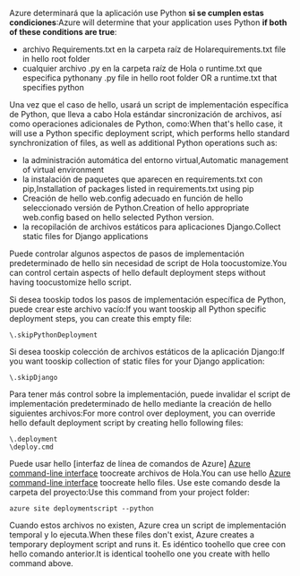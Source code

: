 <span data-ttu-id="fdb67-101">Azure determinará que la aplicación use Python **si se cumplen estas condiciones**:</span><span class="sxs-lookup"><span data-stu-id="fdb67-101">Azure will determine that your application uses Python **if both of these conditions are true**:</span></span>

* <span data-ttu-id="fdb67-102">archivo Requirements.txt en la carpeta raíz de Hola</span><span class="sxs-lookup"><span data-stu-id="fdb67-102">requirements.txt file in hello root folder</span></span>
* <span data-ttu-id="fdb67-103">cualquier archivo .py en la carpeta raíz de Hola o runtime.txt que especifica python</span><span class="sxs-lookup"><span data-stu-id="fdb67-103">any .py file in hello root folder OR a runtime.txt that specifies python</span></span>

<span data-ttu-id="fdb67-104">Una vez que el caso de hello, usará un script de implementación específica de Python, que lleva a cabo Hola estándar sincronización de archivos, así como operaciones adicionales de Python, como:</span><span class="sxs-lookup"><span data-stu-id="fdb67-104">When that's hello case, it will use a Python specific deployment script, which performs hello standard synchronization of files, as well as additional Python operations such as:</span></span>

* <span data-ttu-id="fdb67-105">la administración automática del entorno virtual,</span><span class="sxs-lookup"><span data-stu-id="fdb67-105">Automatic management of virtual environment</span></span>
* <span data-ttu-id="fdb67-106">la instalación de paquetes que aparecen en requirements.txt con pip,</span><span class="sxs-lookup"><span data-stu-id="fdb67-106">Installation of packages listed in requirements.txt using pip</span></span>
* <span data-ttu-id="fdb67-107">Creación de hello web.config adecuado en función de hello seleccionado versión de Python.</span><span class="sxs-lookup"><span data-stu-id="fdb67-107">Creation of hello appropriate web.config based on hello selected Python version.</span></span>
* <span data-ttu-id="fdb67-108">la recopilación de archivos estáticos para aplicaciones Django.</span><span class="sxs-lookup"><span data-stu-id="fdb67-108">Collect static files for Django applications</span></span>

<span data-ttu-id="fdb67-109">Puede controlar algunos aspectos de pasos de implementación predeterminado de hello sin necesidad de script de Hola toocustomize.</span><span class="sxs-lookup"><span data-stu-id="fdb67-109">You can control certain aspects of hello default deployment steps without having toocustomize hello script.</span></span>

<span data-ttu-id="fdb67-110">Si desea tooskip todos los pasos de implementación específica de Python, puede crear este archivo vacío:</span><span class="sxs-lookup"><span data-stu-id="fdb67-110">If you want tooskip all Python specific deployment steps, you can create this empty file:</span></span>

    \.skipPythonDeployment

<span data-ttu-id="fdb67-111">Si desea tooskip colección de archivos estáticos de la aplicación Django:</span><span class="sxs-lookup"><span data-stu-id="fdb67-111">If you want tooskip collection of static files for your Django application:</span></span>

    \.skipDjango 

<span data-ttu-id="fdb67-112">Para tener más control sobre la implementación, puede invalidar el script de implementación predeterminado de hello mediante la creación de hello siguientes archivos:</span><span class="sxs-lookup"><span data-stu-id="fdb67-112">For more control over deployment, you can override hello default deployment script by creating hello following files:</span></span>

    \.deployment
    \deploy.cmd

<span data-ttu-id="fdb67-113">Puede usar hello [interfaz de línea de comandos de Azure] [ Azure command-line interface] toocreate archivos de Hola.</span><span class="sxs-lookup"><span data-stu-id="fdb67-113">You can use hello [Azure command-line interface][Azure command-line interface] toocreate hello files.</span></span>  <span data-ttu-id="fdb67-114">Use este comando desde la carpeta del proyecto:</span><span class="sxs-lookup"><span data-stu-id="fdb67-114">Use this command from your project folder:</span></span>

    azure site deploymentscript --python

<span data-ttu-id="fdb67-115">Cuando estos archivos no existen, Azure crea un script de implementación temporal y lo ejecuta.</span><span class="sxs-lookup"><span data-stu-id="fdb67-115">When these files don't exist, Azure creates a temporary deployment script and runs it.</span></span>  <span data-ttu-id="fdb67-116">Es idéntico toohello que cree con hello comando anterior.</span><span class="sxs-lookup"><span data-stu-id="fdb67-116">It is identical toohello one you create with hello command above.</span></span>

[Azure command-line interface]: http://azure.microsoft.com/downloads/

